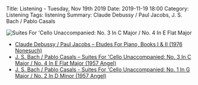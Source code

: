 Title: Listening - Tuesday, Nov 19th 2019 
Date: 2019-11-19 18:00
Category: Listening
Tags: listening
Summary: Claude Debussy / Paul Jacobs, J. S. Bach / Pablo Casals


![Suites For 'Cello Unaccompanied: No. 3 In C Major / No. 4 In E Flat Major](/images/pablo.jpg)

- [Claude Debussy / Paul Jacobs – Etudes For Piano, Books I & II (1976 Nonesuch)](https://www.discogs.com/Claude-Debussy-Paul-Jacobs-Etudes-For-Piano-Books-I-II/master/811417)
- [J. S. Bach / Pablo Casals – Suites For 'Cello Unaccompanied: No. 3 In C Major / No. 4 In E Flat Major (1957 Angel)](https://www.discogs.com/Pablo-Casals-JS-Bach-Suite-No1-In-G-Major-Bwv-1007-Suite-No2-In-D-Minor-Bwv-1008/master/837828)
- [J. S. Bach / Pablo Casals - Suites For 'Cello Unaccompanied: No. 1 In G Major / No. 2 In D Minor (1957 Angel)](https://www.discogs.com/Pablo-Casals-J-S-Bach-Suites-Pour-Violoncelle-Seul-N-1-En-Sol-Majeur-N-2-En-R%C3%A9-Mineur/master/287122)
